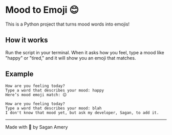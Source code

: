 # Mood to Emoji 😊

This is a Python project that turns mood words into emojis!

## How it works
Run the script in your terminal. When it asks how you feel, type a mood like "happy" or "tired," and it will show you an emoji that matches.

## Example
```
How are you feeling today?
Type a word that describes your mood: happy
Here’s mood emoji match: 😊
```
```
How are you feeling today?
Type a word that describes your mood: blah
I don't know that mood yet, but ask my developer, Sagan, to add it. 
```
---

Made with 🤘 by Sagan Amery
